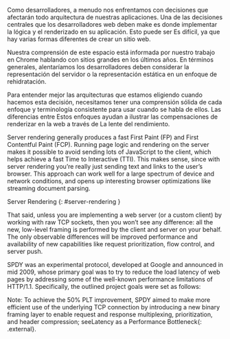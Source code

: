 Como desarrolladores, a menudo nos enfrentamos con decisiones que afectarán todo arquitectura de nuestras aplicaciones. Una de las decisiones centrales que los desarrolladores web deben make es donde implementar la lógica y el renderizado en su aplicación. Esto puede ser Es difícil, ya que hay varias formas diferentes de crear un sitio web.

Nuestra comprensión de este espacio está informada por nuestro trabajo en Chrome hablando con sitios grandes en los últimos años. En términos generales, alentaríamos los desarrolladores deben considerar la representación del servidor o la representación estática en un enfoque de rehidratación.

Para entender mejor las arquitecturas que estamos eligiendo cuando hacemos esta decisión, necesitamos tener una comprensión sólida de cada enfoque y terminología consistente para usar cuando se habla de ellos. Las diferencias entre Estos enfoques ayudan a ilustrar las compensaciones de renderizar en la web a través de La lente del rendimiento.

Server rendering generally produces a fast First Paint (FP) and First Contentful Paint (FCP). Running page logic and rendering on the server makes it possible to avoid sending lots of JavaScript to the client, which helps achieve a fast Time to Interactive (TTI). This makes sense, since with server rendering you’re really just sending text and links to the user’s browser. This approach can work well for a large spectrum of device and network conditions, and opens up interesting browser optimizations like streaming document parsing.

Server Rendering {: #server-rendering }

That said, unless you are implementing a web server (or a custom client) by
working with raw TCP sockets, then you won’t see any difference: all the new,
low-level framing is performed by the client and server on your behalf. The only
observable differences will be improved performance and availability of new
capabilities like request prioritization, flow control, and server push.

SPDY was an experimental protocol, developed at Google and announced in
mid 2009, whose primary goal was to try to reduce the load latency of web pages
by addressing some of the well-known performance limitations of HTTP/1.1.
Specifically, the outlined project goals were set as follows:

Note: To achieve the 50% PLT improvement, SPDY aimed to make more efficient use
of the underlying TCP connection by introducing a new binary framing layer to
enable request and response multiplexing, prioritization, and header
compression; seeLatency as a Performance Bottleneck{: .external}.

